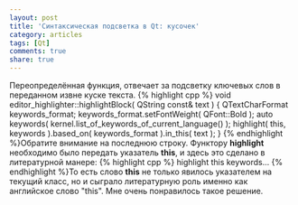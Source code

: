 ```yaml
---
layout: post
title: 'Синтаксическая подсветка в Qt: кусочек'
category: articles
tags: [Qt]
comments: true
share: true
---
```

Переопределённая функция, отвечает за подсветку ключевых слов в переданном извне куске текста.
{% highlight cpp %}
void editor_highlighter::highlightBlock( QString const& text ) {
    QTextCharFormat keywords_format;
    keywords_format.setFontWeight( QFont::Bold );
    auto keywords( kernel.list_of_keywords_of_current_language() );
    highlight( this, keywords ).based_on( keywords_format ).in_this( text );
}
{% endhighlight %}Обратите внимание на последнюю строку. Функтору **highlight** необходимо было передать указатель **this**, и здесь это сделано в литературной манере:
{% highlight cpp %}
    highlight this keywords...
{% endhighlight %}То есть слово **this** не только явилось указателем на текущий класс, но и сыграло литературную роль именно как английское слово "this". Мне очень понравилось такое решение. 


